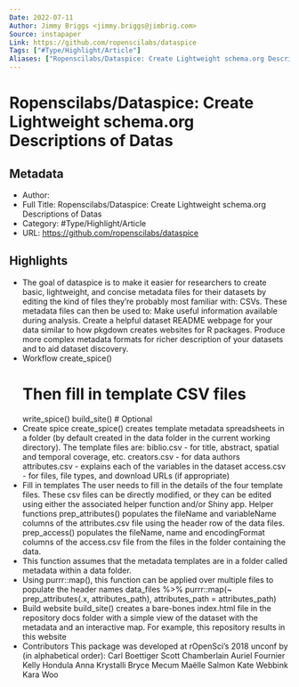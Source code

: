 ```yaml
---
Date: 2022-07-11
Author: Jimmy Briggs <jimmy.briggs@jimbrig.com>
Source: instapaper
Link: https://github.com/ropenscilabs/dataspice
Tags: ["#Type/Highlight/Article"]
Aliases: ["Ropenscilabs/Dataspice: Create Lightweight schema.org Descriptions of Datas", "Ropenscilabs/Dataspice: Create Lightweight schema.org Descriptions of Datas"]
---
```

# Ropenscilabs/Dataspice: Create Lightweight schema.org Descriptions of Datas

## Metadata
- Author: 
- Full Title: Ropenscilabs/Dataspice: Create Lightweight schema.org Descriptions of Datas
- Category: #Type/Highlight/Article
- URL: https://github.com/ropenscilabs/dataspice

## Highlights
- The goal of dataspice is to make it easier for researchers to create basic, lightweight, and concise metadata files for their datasets by editing the kind of files they’re probably most familiar with: CSVs. These metadata files can then be used to:
  Make useful information available during analysis.
  Create a helpful dataset README webpage for your data similar to how pkgdown creates websites for R packages.
  Produce more complex metadata formats for richer description of your datasets and to aid dataset discovery.
- Workflow
  create_spice()
  # Then fill in template CSV files
  write_spice()
  build_site() # Optional
- Create spice
  create_spice() creates template metadata spreadsheets in a folder (by default created in the data folder in the current working directory).
  The template files are:
  biblio.csv - for title, abstract, spatial and temporal coverage, etc.
  creators.csv - for data authors
  attributes.csv - explains each of the variables in the dataset
  access.csv - for files, file types, and download URLs (if appropriate)
- Fill in templates
  The user needs to fill in the details of the four template files. These csv files can be directly modified, or they can be edited using either the associated helper function and/or Shiny app.
  Helper functions
  prep_attributes() populates the fileName and variableName columns of the attributes.csv file using the header row of the data files.
  prep_access() populates the fileName, name and encodingFormat columns of the access.csv file from the files in the folder containing the data.
- This function assumes that the metadata templates are in a folder called metadata within a data folder.
- Using purrr::map(), this function can be applied over multiple files to populate the header names
  data_files %>%
  purrr::map(~ prep_attributes(.x, attributes_path),
  attributes_path = attributes_path)
- Build website
  build_site() creates a bare-bones index.html file in the repository docs folder with a simple view of the dataset with the metadata and an interactive map. For example, this repository results in this website
- Contributors
  This package was developed at rOpenSci’s 2018 unconf by (in alphabetical order):
  Carl Boettiger
  Scott Chamberlain
  Auriel Fournier
  Kelly Hondula
  Anna Krystalli
  Bryce Mecum
  Maëlle Salmon
  Kate Webbink
  Kara Woo
